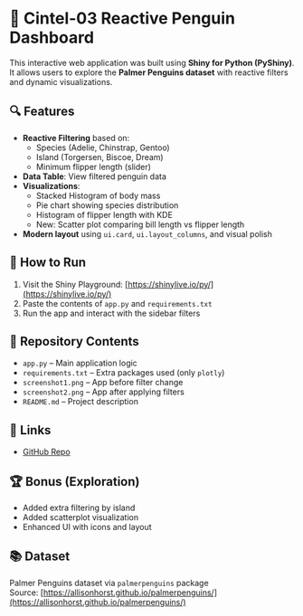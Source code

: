 # 🐧 Cintel-03 Reactive Penguin Dashboard

This interactive web application was built using **Shiny for Python (PyShiny)**. It allows users to explore the **Palmer Penguins dataset** with reactive filters and dynamic visualizations.

## 🔍 Features

- **Reactive Filtering** based on:
  - Species (Adelie, Chinstrap, Gentoo)
  - Island (Torgersen, Biscoe, Dream)
  - Minimum flipper length (slider)
- **Data Table**: View filtered penguin data
- **Visualizations**:
  - Stacked Histogram of body mass
  - Pie chart showing species distribution
  - Histogram of flipper length with KDE
  - New: Scatter plot comparing bill length vs flipper length
- **Modern layout** using `ui.card`, `ui.layout_columns`, and visual polish

## 🚀 How to Run

1. Visit the Shiny Playground: [https://shinylive.io/py/](https://shinylive.io/py/)
2. Paste the contents of `app.py` and `requirements.txt`
3. Run the app and interact with the sidebar filters

## 📂 Repository Contents

- `app.py` – Main application logic
- `requirements.txt` – Extra packages used (only `plotly`)
- `screenshot1.png` – App before filter change
- `screenshot2.png` – App after applying filters
- `README.md` – Project description

## 🔗 Links

- [GitHub Repo](https://github.com/sabrouch36/cintel-03-reactive)

## 🏆 Bonus (Exploration)

- Added extra filtering by island
- Added scatterplot visualization
- Enhanced UI with icons and layout

## 📚 Dataset

Palmer Penguins dataset via `palmerpenguins` package  
Source: [https://allisonhorst.github.io/palmerpenguins/](https://allisonhorst.github.io/palmerpenguins/)
